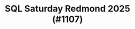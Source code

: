 ---
layout: event
title: "SQL Saturday Redmond 2025 (#1107)"
subtitle: ""
tags: [Redmons, Washington, USA, physical, 2025]
thumb: /assets/img/logos/Just_icon_Color_small.png
comments: false
data: SQLSat1107
---